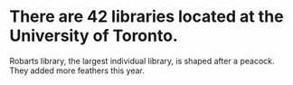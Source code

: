 # There are 42 libraries located at the University of Toronto.

Robarts library, the largest individual library, is shaped after a peacock. 
They added more feathers this year. 
